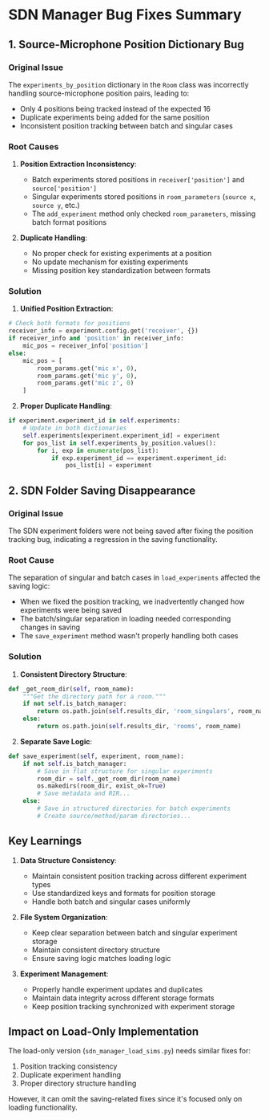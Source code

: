 # SDN Manager Bug Fixes Summary

## 1. Source-Microphone Position Dictionary Bug

### Original Issue
The `experiments_by_position` dictionary in the `Room` class was incorrectly handling source-microphone position pairs, leading to:
- Only 4 positions being tracked instead of the expected 16
- Duplicate experiments being added for the same position
- Inconsistent position tracking between batch and singular cases

### Root Causes
1. **Position Extraction Inconsistency**:
   - Batch experiments stored positions in `receiver['position']` and `source['position']`
   - Singular experiments stored positions in `room_parameters` (`source x`, `source y`, etc.)
   - The `add_experiment` method only checked `room_parameters`, missing batch format positions

2. **Duplicate Handling**:
   - No proper check for existing experiments at a position
   - No update mechanism for existing experiments
   - Missing position key standardization between formats

### Solution
1. **Unified Position Extraction**:
```python
# Check both formats for positions
receiver_info = experiment.config.get('receiver', {})
if receiver_info and 'position' in receiver_info:
    mic_pos = receiver_info['position']
else:
    mic_pos = [
        room_params.get('mic x', 0),
        room_params.get('mic y', 0),
        room_params.get('mic z', 0)
    ]
```

2. **Proper Duplicate Handling**:
```python
if experiment.experiment_id in self.experiments:
    # Update in both dictionaries
    self.experiments[experiment.experiment_id] = experiment
    for pos_list in self.experiments_by_position.values():
        for i, exp in enumerate(pos_list):
            if exp.experiment_id == experiment.experiment_id:
                pos_list[i] = experiment
```

## 2. SDN Folder Saving Disappearance

### Original Issue
The SDN experiment folders were not being saved after fixing the position tracking bug, indicating a regression in the saving functionality.

### Root Cause
The separation of singular and batch cases in `load_experiments` affected the saving logic:
- When we fixed the position tracking, we inadvertently changed how experiments were being saved
- The batch/singular separation in loading needed corresponding changes in saving
- The `save_experiment` method wasn't properly handling both cases

### Solution
1. **Consistent Directory Structure**:
```python
def _get_room_dir(self, room_name):
    """Get the directory path for a room."""
    if not self.is_batch_manager:
        return os.path.join(self.results_dir, 'room_singulars', room_name)
    else:
        return os.path.join(self.results_dir, 'rooms', room_name)
```

2. **Separate Save Logic**:
```python
def save_experiment(self, experiment, room_name):
    if not self.is_batch_manager:
        # Save in flat structure for singular experiments
        room_dir = self._get_room_dir(room_name)
        os.makedirs(room_dir, exist_ok=True)
        # Save metadata and RIR...
    else:
        # Save in structured directories for batch experiments
        # Create source/method/param directories...
```

## Key Learnings

1. **Data Structure Consistency**:
   - Maintain consistent position tracking across different experiment types
   - Use standardized keys and formats for position storage
   - Handle both batch and singular cases uniformly

2. **File System Organization**:
   - Keep clear separation between batch and singular experiment storage
   - Maintain consistent directory structure
   - Ensure saving logic matches loading logic

3. **Experiment Management**:
   - Properly handle experiment updates and duplicates
   - Maintain data integrity across different storage formats
   - Keep position tracking synchronized with experiment storage

## Impact on Load-Only Implementation

The load-only version (`sdn_manager_load_sims.py`) needs similar fixes for:
1. Position tracking consistency
2. Duplicate experiment handling
3. Proper directory structure handling

However, it can omit the saving-related fixes since it's focused only on loading functionality. 